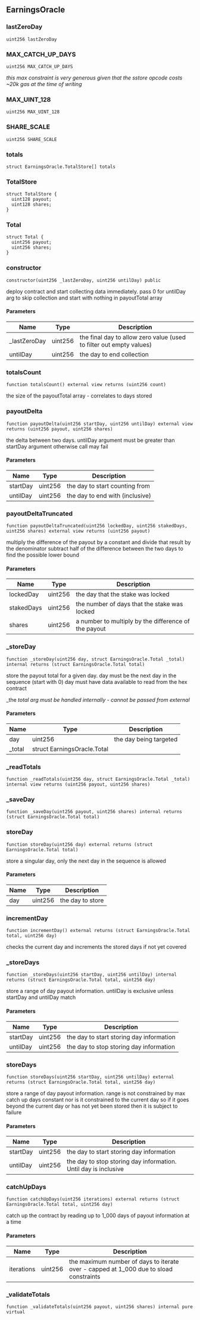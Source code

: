 
## EarningsOracle

### lastZeroDay

```solidity
uint256 lastZeroDay
```

### MAX_CATCH_UP_DAYS

```solidity
uint256 MAX_CATCH_UP_DAYS
```

_this max constraint is very generous given that
the sstore opcode costs ~20k gas at the time of writing_

### MAX_UINT_128

```solidity
uint256 MAX_UINT_128
```

### SHARE_SCALE

```solidity
uint256 SHARE_SCALE
```

### totals

```solidity
struct EarningsOracle.TotalStore[] totals
```

### TotalStore

```solidity
struct TotalStore {
  uint128 payout;
  uint128 shares;
}
```

### Total

```solidity
struct Total {
  uint256 payout;
  uint256 shares;
}
```

### constructor

```solidity
constructor(uint256 _lastZeroDay, uint256 untilDay) public
```

deploy contract and start collecting data immediately.
pass 0 for untilDay arg to skip collection and start with nothing in payoutTotal array

#### Parameters

| Name | Type | Description |
| ---- | ---- | ----------- |
| _lastZeroDay | uint256 | the final day to allow zero value (used to filter out empty values) |
| untilDay | uint256 | the day to end collection |

### totalsCount

```solidity
function totalsCount() external view returns (uint256 count)
```

the size of the payoutTotal array - correlates to days stored

### payoutDelta

```solidity
function payoutDelta(uint256 startDay, uint256 untilDay) external view returns (uint256 payout, uint256 shares)
```

the delta between two days. untilDay argument must be greater
than startDay argument otherwise call may fail

#### Parameters

| Name | Type | Description |
| ---- | ---- | ----------- |
| startDay | uint256 | the day to start counting from |
| untilDay | uint256 | the day to end with (inclusive) |

### payoutDeltaTruncated

```solidity
function payoutDeltaTruncated(uint256 lockedDay, uint256 stakedDays, uint256 shares) external view returns (uint256 payout)
```

multiply the difference of the payout by a constant and divide that result by the denominator
subtract half of the difference between the two days to find the possible lower bound

#### Parameters

| Name | Type | Description |
| ---- | ---- | ----------- |
| lockedDay | uint256 | the day that the stake was locked |
| stakedDays | uint256 | the number of days that the stake was locked |
| shares | uint256 | a number to multiply by the difference of the payout |

### _storeDay

```solidity
function _storeDay(uint256 day, struct EarningsOracle.Total _total) internal returns (struct EarningsOracle.Total total)
```

store the payout total for a given day. day must be the next day in the sequence (start with 0)
day must have data available to read from the hex contract

_the _total arg must be handled internally - cannot be passed from external_

#### Parameters

| Name | Type | Description |
| ---- | ---- | ----------- |
| day | uint256 | the day being targeted |
| _total | struct EarningsOracle.Total |  |

### _readTotals

```solidity
function _readTotals(uint256 day, struct EarningsOracle.Total _total) internal view returns (uint256 payout, uint256 shares)
```

### _saveDay

```solidity
function _saveDay(uint256 payout, uint256 shares) internal returns (struct EarningsOracle.Total total)
```

### storeDay

```solidity
function storeDay(uint256 day) external returns (struct EarningsOracle.Total total)
```

store a singular day, only the next day in the sequence is allowed

#### Parameters

| Name | Type | Description |
| ---- | ---- | ----------- |
| day | uint256 | the day to store |

### incrementDay

```solidity
function incrementDay() external returns (struct EarningsOracle.Total total, uint256 day)
```

checks the current day and increments the stored days if not yet covered

### _storeDays

```solidity
function _storeDays(uint256 startDay, uint256 untilDay) internal returns (struct EarningsOracle.Total total, uint256 day)
```

store a range of day payout information. untilDay is exclusive unless startDay and untilDay match

#### Parameters

| Name | Type | Description |
| ---- | ---- | ----------- |
| startDay | uint256 | the day to start storing day information |
| untilDay | uint256 | the day to stop storing day information |

### storeDays

```solidity
function storeDays(uint256 startDay, uint256 untilDay) external returns (struct EarningsOracle.Total total, uint256 day)
```

store a range of day payout information. range is not constrained by max catch up days constant
nor is it constrained to the current day so if it goes beyond the current day or has not yet been stored
then it is subject to failure

#### Parameters

| Name | Type | Description |
| ---- | ---- | ----------- |
| startDay | uint256 | the day to start storing day information |
| untilDay | uint256 | the day to stop storing day information. Until day is inclusive |

### catchUpDays

```solidity
function catchUpDays(uint256 iterations) external returns (struct EarningsOracle.Total total, uint256 day)
```

catch up the contract by reading up to 1_000 days of payout information at a time

#### Parameters

| Name | Type | Description |
| ---- | ---- | ----------- |
| iterations | uint256 | the maximum number of days to iterate over - capped at 1_000 due to sload constraints |

### _validateTotals

```solidity
function _validateTotals(uint256 payout, uint256 shares) internal pure virtual
```

